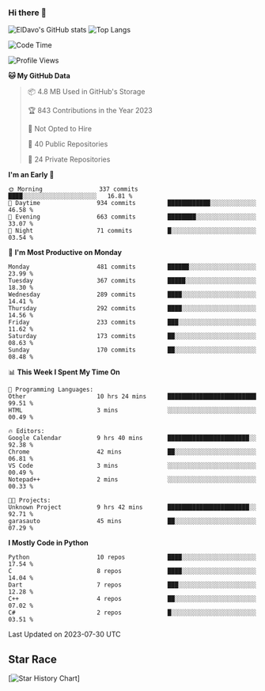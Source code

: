 ### Hi there 👋
![ElDavo's GitHub stats](https://github-readme-stats.vercel.app/api?username=ElDavoo&show_icons=true&theme=chartreuse-dark)
![Top Langs](https://github-readme-stats.vercel.app/api/top-langs/?username=ElDavoo&theme=chartreuse-dark&layout=compact)

<!--START_SECTION:waka-->
![Code Time](http://img.shields.io/badge/Code%20Time-136%20hrs%2022%20mins-blue)

![Profile Views](http://img.shields.io/badge/Profile%20Views-4-blue)

**🐱 My GitHub Data** 

> 📦 4.8 MB Used in GitHub's Storage 
 > 
> 🏆 843 Contributions in the Year 2023
 > 
> 🚫 Not Opted to Hire
 > 
> 📜 40 Public Repositories 
 > 
> 🔑 24 Private Repositories 
 > 
**I'm an Early 🐤** 

```text
🌞 Morning                337 commits         ████░░░░░░░░░░░░░░░░░░░░░   16.81 % 
🌆 Daytime                934 commits         ████████████░░░░░░░░░░░░░   46.58 % 
🌃 Evening                663 commits         ████████░░░░░░░░░░░░░░░░░   33.07 % 
🌙 Night                  71 commits          █░░░░░░░░░░░░░░░░░░░░░░░░   03.54 % 
```
📅 **I'm Most Productive on Monday** 

```text
Monday                   481 commits         ██████░░░░░░░░░░░░░░░░░░░   23.99 % 
Tuesday                  367 commits         █████░░░░░░░░░░░░░░░░░░░░   18.30 % 
Wednesday                289 commits         ████░░░░░░░░░░░░░░░░░░░░░   14.41 % 
Thursday                 292 commits         ████░░░░░░░░░░░░░░░░░░░░░   14.56 % 
Friday                   233 commits         ███░░░░░░░░░░░░░░░░░░░░░░   11.62 % 
Saturday                 173 commits         ██░░░░░░░░░░░░░░░░░░░░░░░   08.63 % 
Sunday                   170 commits         ██░░░░░░░░░░░░░░░░░░░░░░░   08.48 % 
```


📊 **This Week I Spent My Time On** 

```text
💬 Programming Languages: 
Other                    10 hrs 24 mins      █████████████████████████   99.51 % 
HTML                     3 mins              ░░░░░░░░░░░░░░░░░░░░░░░░░   00.49 % 

🔥 Editors: 
Google Calendar          9 hrs 40 mins       ███████████████████████░░   92.38 % 
Chrome                   42 mins             ██░░░░░░░░░░░░░░░░░░░░░░░   06.81 % 
VS Code                  3 mins              ░░░░░░░░░░░░░░░░░░░░░░░░░   00.49 % 
Notepad++                2 mins              ░░░░░░░░░░░░░░░░░░░░░░░░░   00.33 % 

🐱‍💻 Projects: 
Unknown Project          9 hrs 42 mins       ███████████████████████░░   92.71 % 
garasauto                45 mins             ██░░░░░░░░░░░░░░░░░░░░░░░   07.29 % 
```

**I Mostly Code in Python** 

```text
Python                   10 repos            ████░░░░░░░░░░░░░░░░░░░░░   17.54 % 
C                        8 repos             ████░░░░░░░░░░░░░░░░░░░░░   14.04 % 
Dart                     7 repos             ███░░░░░░░░░░░░░░░░░░░░░░   12.28 % 
C++                      4 repos             ██░░░░░░░░░░░░░░░░░░░░░░░   07.02 % 
C#                       2 repos             █░░░░░░░░░░░░░░░░░░░░░░░░   03.51 % 
```




 Last Updated on 2023-07-30 UTC
<!--END_SECTION:waka-->

## Star Race

[![Star History Chart](https://api.star-history.com/svg?repos=ElDavoo/WhatsApp-Crypt14-Crypt15-Decrypter,ElDavoo/TuringOS,EliteAndroidApps/WhatsApp-Crypt12-Decrypter,KnugiHK/Whatsapp-Chat-Exporter&type=Date)]
